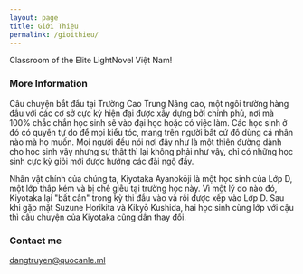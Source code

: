 ```yaml
---
layout: page
title: Giới Thiệu
permalink: /gioithieu/
---
```


Classroom of the Elite LightNovel Việt Nam!

### More Information

Câu chuyện bắt đầu tại Trường Cao Trung Nâng cao, một ngôi trường hàng đầu với các cơ sở cực kỳ hiện đại được xây dựng bởi chính phủ, nơi mà 100% chắc chắn học sinh sẽ vào đại học hoặc có việc làm. Các học sinh ở đó có quyền tự do để mọi kiểu tóc, mang trên người bất cứ đồ dùng cá nhân nào mà họ muốn. Mọi người đều nói nơi đây như là một thiên đường dành cho học sinh vậy nhưng sự thật thì lại không phải như vậy, chỉ có những học sinh cực kỳ giỏi mới được hưởng các đãi ngộ đấy.

Nhân vật chính của chúng ta, Kiyotaka Ayanokōji là một học sinh của Lớp D, một lớp thấp kém và bị chế giễu tại trường học này. Vì một lý do nào đó, Kiyotaka lại "bất cẩn" trong kỳ thi đầu vào và rồi được xếp vào Lớp D. Sau khi gặp mặt Suzune Horikita và Kikyō Kushida, hai học sinh cùng lớp với cậu thì câu chuyện của Kiyotaka cũng dần thay đổi.

### Contact me

[dangtruyen@quocanle.ml](mailto:dangtruyen@quocanle.ml)